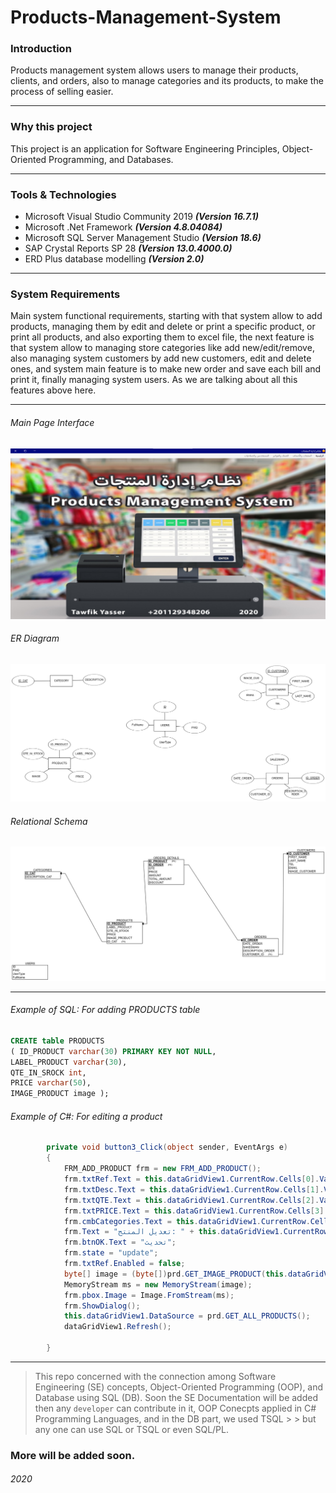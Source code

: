 # Products-Management-System

### Introduction

Products management system allows users to manage their products, clients, and orders, also to manage categories and its products, to make the process of selling easier.

---

### Why this project

This project is an application for Software Engineering Principles, Object-Oriented Programming, and Databases.

---

### Tools & Technologies

+ Microsoft Visual Studio Community 2019                     **_(Version 16.7.1)_**
+ Microsoft .Net Framework                                   **_(Version 4.8.04084)_**
+ Microsoft SQL Server Management Studio                     **_(Version 18.6)_**
+ SAP Crystal Reports SP 28                                  **_(Version 13.0.4000.0)_**
+ ERD Plus database modelling                                **_(Version 2.0)_**

---

### System Requirements

Main system functional requirements, starting with that system allow to add products, managing them by edit and delete or print a specific product, or print all products, and also exporting them to excel file, the next feature is that system allow to managing store categories like add new/edit/remove, also managing system customers by add new customers, edit and delete ones, and system main feature is to make new order and save each bill and print it, finally managing system users. As we are talking about all this features above here.

---

###### Main Page Interface
![alt text](https://github.com/TawfikYasser/Products-Management-System/blob/master/PMS_Screenshots/Main_page_interface.png?raw=true "Main Page")
###### ER Diagram
![alt text](https://github.com/TawfikYasser/Products-Management-System/blob/master/ER_Diagramv2.png?raw=true "ER Diagram")
###### Relational Schema
![alt text](https://github.com/TawfikYasser/Products-Management-System/blob/master/Relational_Schemav2.png?raw=true "Relational Schema")

---

###### Example of SQL: For adding PRODUCTS table

``` sql
CREATE table PRODUCTS
( ID_PRODUCT varchar(30) PRIMARY KEY NOT NULL,
LABEL_PRODUCT varchar(30),
QTE_IN_SROCK int,
PRICE varchar(50),
IMAGE_PRODUCT image );
```

###### Example of C#: For editing a product

``` c#
        private void button3_Click(object sender, EventArgs e)
        {
            FRM_ADD_PRODUCT frm = new FRM_ADD_PRODUCT();
            frm.txtRef.Text = this.dataGridView1.CurrentRow.Cells[0].Value.ToString();
            frm.txtDesc.Text = this.dataGridView1.CurrentRow.Cells[1].Value.ToString();
            frm.txtQTE.Text = this.dataGridView1.CurrentRow.Cells[2].Value.ToString();
            frm.txtPRICE.Text = this.dataGridView1.CurrentRow.Cells[3].Value.ToString();
            frm.cmbCategories.Text = this.dataGridView1.CurrentRow.Cells[4].Value.ToString();
            frm.Text = "تعديل المنتج: " + this.dataGridView1.CurrentRow.Cells[1].Value.ToString();
            frm.btnOK.Text = "تحديث";
            frm.state = "update";
            frm.txtRef.Enabled = false;
            byte[] image = (byte[])prd.GET_IMAGE_PRODUCT(this.dataGridView1.CurrentRow.Cells[0].Value.ToString()).Rows[0][0];
            MemoryStream ms = new MemoryStream(image);
            frm.pbox.Image = Image.FromStream(ms);
            frm.ShowDialog();
            this.dataGridView1.DataSource = prd.GET_ALL_PRODUCTS();
            dataGridView1.Refresh();

        }
```

---

> This repo concerned with the connection among Software Engineering (SE) concepts, Object-Oriented Programming (OOP), and Database using SQL (DB).
> Soon the SE Documentation will be added then any `developer` can contribute in it, OOP Conecpts applied in C# Programming Languages, and in the DB part, we used TSQL > > but any one can use SQL or TSQL or even SQL/PL.
### More will be added soon.

###### 2020
